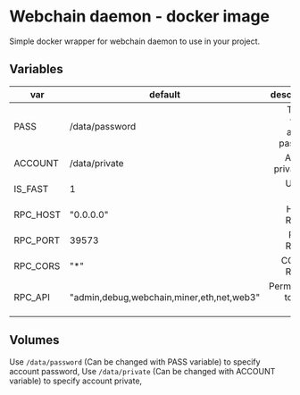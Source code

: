 # Webchain daemon - docker image

Simple docker wrapper for webchain daemon to use in your project.

## Variables

| var | default | description |
| --- | ------- | ----------: |
| PASS | /data/password | Text file with an acconts password |
| ACCOUNT | /data/private | Account private key |
| IS_FAST | 1 | Use fast node |
| RPC_HOST | "0.0.0.0" | Host for RPC API |
| RPC_PORT | 39573 | Port for RPC API |
| RPC_CORS | "*" | CORS for RPC API |
| RPC_API | "admin,debug,webchain,miner,eth,net,web3" | Permissions to use in API |

## Volumes

Use `/data/password` (Can be changed with PASS variable) to specify account password,
Use `/data/private` (Can be changed with ACCOUNT variable) to specify account private,
